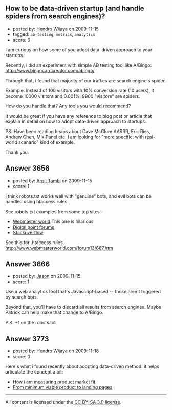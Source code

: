 ## How to be data-driven startup (and handle spiders from search engines)?

- posted by: [Hendro Wijaya](https://stackexchange.com/users/-1/115-hendro-wijaya) on 2009-11-15
- tagged: `ab-testing`, `metrics`, `analytics`
- score: 6

I am curious on how some of you adopt data-driven approach to your startups.

Recently, i did an experiment with simple AB testing tool like A/Bingo:
http://www.bingocardcreator.com/abingo/

Through that, i found that majority of our traffics are search engine's spider. 

Example: instead of 100 visitors with 10% conversion rate (10 users), it become 10000 visitors and 0.001%. 9900 "visitors" are spiders.

How do you handle that? Any tools you would recommend?

It would be great if you have any reference to blog post or article that explain in detail on how to adopt data-driven approach to startups.

PS. Have been reading heaps about Dave McClure AARRR, Eric Ries, Andrew Chen, Mix Panel etc. I am looking for "more specific, with real-world scenario" kind of example.

Thank you.


## Answer 3656

- posted by: [Arpit Tambi](https://stackexchange.com/users/-1/309-arpit-tambi) on 2009-11-15
- score: 1

<p>I think robots.txt works well with "genuine" bots, and evil bots can be handled using htaccess rules.</p>

<p>See robots.txt examples from some top sites -</p>

<ul>
<li><a href="http://www.webmasterworld.com/robots.txt" rel="nofollow">Webmaster world</a> This one is hilarious</li>
<li><a href="http://forums.digitalpoint.com/robots.txt" rel="nofollow">Digital point forums</a></li>
<li><a href="http://stackoverflow.com/robots.txt" rel="nofollow">Stackoverflow</a></li>
</ul>

<p>See this for .htaccess rules - <a href="http://www.webmasterworld.com/forum13/687.htm" rel="nofollow">http://www.webmasterworld.com/forum13/687.htm</a></p>



## Answer 3666

- posted by: [Jason](https://stackexchange.com/users/-1/2-jason) on 2009-11-15
- score: 1

Use a web analytics tool that's Javascript-based -- those aren't triggered by search bots.

Beyond that, you'll have to discard all results from search engines.  Maybe Patrick can help make that change to A/Bingo.

P.S. +1 on the robots.txt



## Answer 3773

- posted by: [Hendro Wijaya](https://stackexchange.com/users/-1/115-hendro-wijaya) on 2009-11-18
- score: 0

<p>Here's what i found recently about adopting data-driven method. it helps articulate the concept a bit:</p>

<ul>
<li><a href="http://www.ashmaurya.com/2009/11/how-i-am-measuring-productmarket-fit/" rel="nofollow">How i am measuring product market fit</a></li>
<li><a href="http://www.ashmaurya.com/2009/11/from-minimum-viable-product-to-landing-pages/" rel="nofollow">From minimum viable product to landing pages</a></li>
</ul>




---

All content is licensed under the [CC BY-SA 3.0 license](https://creativecommons.org/licenses/by-sa/3.0/).
